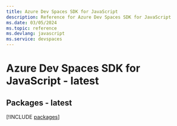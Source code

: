 ```yaml
---
title: Azure Dev Spaces SDK for JavaScript
description: Reference for Azure Dev Spaces SDK for JavaScript
ms.date: 03/05/2024
ms.topic: reference
ms.devlang: javascript
ms.service: devspaces
---
```

# Azure Dev Spaces SDK for JavaScript - latest
## Packages - latest
[!INCLUDE [packages](dev-spaces-index.md)]